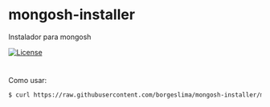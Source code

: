 # mongosh-installer
Instalador para mongosh


[![License](https://img.shields.io/badge/License-GPL3.0-silver.svg?style=flat)](https://github.com/clips/pattern/blob/master/LICENSE.txt) 

# # 


Como usar:

```sh
$ curl https://raw.githubusercontent.com/borgeslima/mongosh-installer/main/install.sh | sh
```
